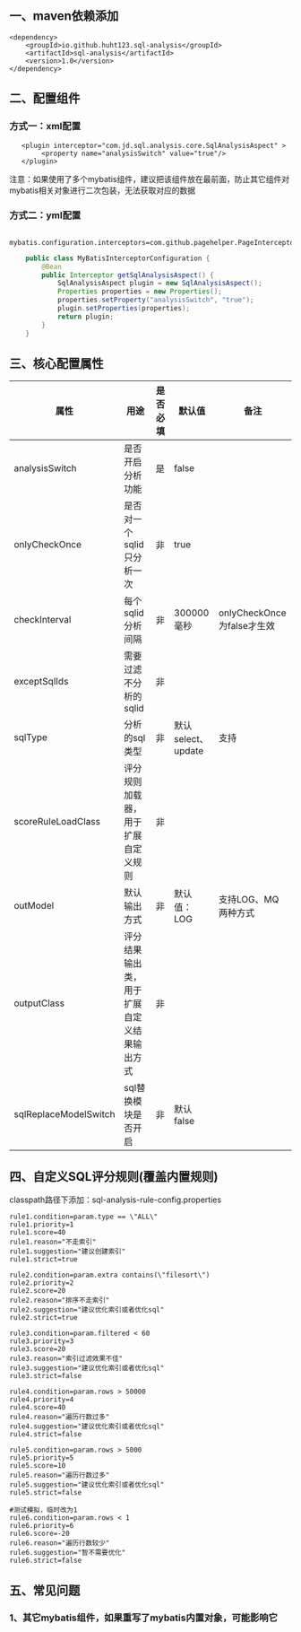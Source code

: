 ## 一、maven依赖添加 ##

    <dependency>
        <groupId>io.github.huht123.sql-analysis</groupId>
        <artifactId>sql-analysis</artifactId>
        <version>1.0</version>
    </dependency>

## 二、配置组件 ##

### 方式一：xml配置

       <plugin interceptor="com.jd.sql.analysis.core.SqlAnalysisAspect" >
            <property name="analysisSwitch" value="true"/>
       </plugin>

注意：如果使用了多个mybatis组件，建议把该组件放在最前面，防止其它组件对mybatis相关对象进行二次包装，无法获取对应的数据

### 方式二：yml配置

        mybatis.configuration.interceptors=com.github.pagehelper.PageInterceptor,com.jd.rd.intl.mybatis.plugin.condition.ConditionAdderPlugin

```java
    public class MyBatisInterceptorConfiguration {
        @Bean
        public Interceptor getSqlAnalysisAspect() {
            SqlAnalysisAspect plugin = new SqlAnalysisAspect();
            Properties properties = new Properties();
            properties.setProperty("analysisSwitch", "true");
            plugin.setProperties(properties);
            return plugin;
        }
    }
```

## 三、核心配置属性

| 属性                    | 用途                    | 是否必填 | 默认值             | 备注                      |
|-----------------------|-----------------------|------|-----------------|-------------------------|
| analysisSwitch        | 是否开启分析功能              | 是    | false           |                         |
| onlyCheckOnce         | 是否对一个sqlid只分析一次       | 非    | true            |                         |
| checkInterval         | 每个sqlid分析间隔           | 非    | 300000毫秒        | onlyCheckOnce 为false才生效 |
| exceptSqlIds          | 需要过滤不分析的sqlid         | 非    |                 |                         |
| sqlType               | 分析的sql类型              | 非    | 默认select、update | 支持                      |
| scoreRuleLoadClass    | 评分规则加载器，用于扩展自定义规则     | 非    |                 |                         |
| outModel              | 默认输出方式                | 非    | 默认值：LOG         | 支持LOG、MQ两种方式            |
| outputClass           | 评分结果输出类，用于扩展自定义结果输出方式 | 非    |                 |                         |
| sqlReplaceModelSwitch | sql替换模块是否开启           | 非    | 默认 false        |                         |

## 四、自定义SQL评分规则(覆盖内置规则)

classpath路径下添加：sql-analysis-rule-config.properties

    rule1.condition=param.type == \"ALL\"
    rule1.priority=1
    rule1.score=40
    rule1.reason="不走索引"
    rule1.suggestion="建议创建索引"
    rule1.strict=true
    
    rule2.condition=param.extra contains(\"filesort\")
    rule2.priority=2
    rule2.score=20
    rule2.reason="排序不走索引"
    rule2.suggestion="建议优化索引或者优化sql"
    rule2.strict=true
    
    rule3.condition=param.filtered < 60
    rule3.priority=3
    rule3.score=20
    rule3.reason="索引过滤效果不佳"
    rule3.suggestion="建议优化索引或者优化sql"
    rule3.strict=false
    
    rule4.condition=param.rows > 50000
    rule4.priority=4
    rule4.score=40
    rule4.reason="遍历行数过多"
    rule4.suggestion="建议优化索引或者优化sql"
    rule4.strict=false
    
    rule5.condition=param.rows > 5000
    rule5.priority=5
    rule5.score=10
    rule5.reason="遍历行数过多"
    rule5.suggestion="建议优化索引或者优化sql"
    rule5.strict=false
    
    #测试模拟，临时改为1
    rule6.condition=param.rows < 1
    rule6.priority=6
    rule6.score=-20
    rule6.reason="遍历行数较少"
    rule6.suggestion="暂不需要优化"
    rule6.strict=false

## 五、常见问题

### 1、其它mybatis组件，如果重写了mybatis内置对象，可能影响它
